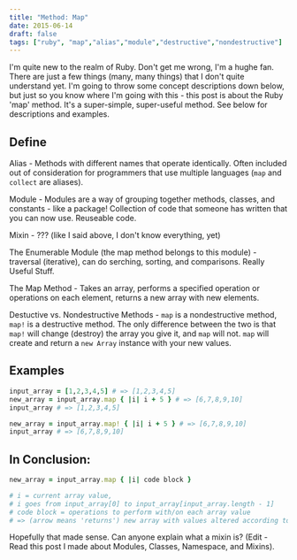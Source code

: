 ```yaml
---
title: "Method: Map"
date: 2015-06-14
draft: false
tags: ["ruby", "map","alias","module","destructive","nondestructive"]
---
```


I'm quite new to the realm of Ruby. Don't get me wrong, I'm a hughe fan. There are just a few things (many, many things) that I don't quite understand yet. I'm going to throw some concept descriptions down below, but just so you know where I'm going with this - this post is about the Ruby 'map' method. It's a super-simple, super-useful method. See below for descriptions and examples.

## Define
Alias - Methods with different names that operate identically. Often included out of consideration for programmers that use multiple languages (`map` and `collect` are aliases).

Module - Modules are a way of grouping together methods, classes, and constants - like a package! Collection of code that someone has written that you can now use. Reuseable code.

Mixin - ??? (like I said above, I don't know everything, yet)

The Enumerable Module (the map method belongs to this module) - traversal (iterative), can do serching, sorting, and comparisons. Really Useful Stuff.

The Map Method - Takes an array, performs a specified operation or operations on each element, returns a new array with new elements.

Destuctive vs. Nondestructive Methods - `map` is a nondestructive method, `map!` is a destructive method. The only difference between the two is that `map!` will change (destroy) the array you give it, and `map` will not. `map` will create and return a `new Array` instance with your new values.

## Examples
``` ruby
input_array = [1,2,3,4,5] # => [1,2,3,4,5]
new_array = input_array.map { |i| i + 5 } # => [6,7,8,9,10]
input_array # => [1,2,3,4,5]
  ```

  ``` ruby
new_array = input_array.map! { |i| i + 5 } # => [6,7,8,9,10]
input_array # => [6,7,8,9,10]
```
  
## In Conclusion:
``` ruby
new_array = input_array.map { |i| code block } 

# i = current array value, 
# i goes from input_array[0] to input_array[input_array.length - 1]
# code block = operations to perform with/on each array value
# => (arrow means 'returns') new array with values altered according to the code block 
```

Hopefully that made sense. Can anyone explain what a mixin is? (Edit - Read this post I made about Modules, Classes, Namespace, and Mixins).
